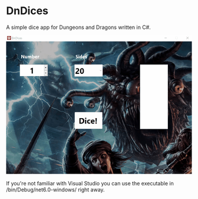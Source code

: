 # DnDices
A simple dice app for Dungeons and Dragons written in C#.


<img src="https://github.com/jay-rulez/DnDices/blob/main/DnDicer.gif">

If you're not familiar with Visual Studio you can use the executable in /bin/Debug/net6.0-windows/ right away.
